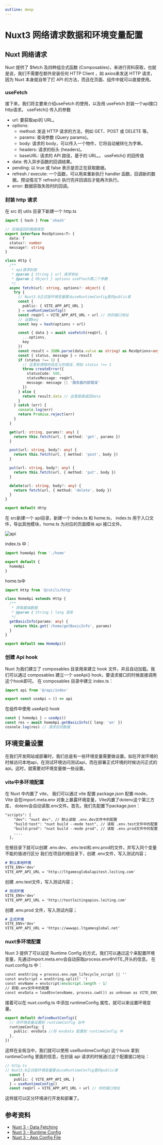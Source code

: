 ```yaml
---
outline: deep
---
```


# Nuxt3 网络请求数据和环境变量配置
## Nuxt 网络请求
Nuxt 提供了 $fetch 及四种组合式函数 (Composables)，来进行资料获取，也就是说，我们不需要在额外安装任何 HTTP Client ，如 axios来发送 HTTP 请求，因为 Nuxt 本身就自带了打 API 的方法，而且在页面、组件中就可以直接使用。
### useFetch
接下来，我们将主要来介绍useFetch 的使用，以及用 useFetch 封装一个api接口http请求。
useFetch() 传入的参数
- url: 要获取api的 URL。
- options: 
  - method: 发送 HTTP 请求的方法，例如 GET、POST 或 DELETE 等。
  - params: 查询参数 (Query params)。
  - body: 请求的 body，可以传入一个物件，它将自动被转化为字串。
  - headers: 请求的标头 (headers)。
  - baseURL: 请求的 API 路径，基于的 URL。。
useFetch() 的回传值
- data: 传入异步函数的回调结果。
- pending: 以 true 或 false 表示是否正在获取数据。
- refresh / execute: 一个函数，可以用来重新执行 handler 函数，回调新的数据。预设情况下 refresh() 执行完并回调后才能再次执行。
- error: 数据获取失败时的回调。

### 封装 http 请求
在 src 的 utils 目录下新建一个 http.ts
```ts
import { hash } from 'ohash'

// 后端返回的数据类型
export interface ResOptions<T> {
  data: T
  status?: number
  message?: string
}

class Http {
  /**
   * api请求封装
   * @param { String } url 请求地址
   * @param { Object } options useFtech第二个参数
   */
  async fetch(url: string, options?: object) {
    try {
      // Nuxt3.0正式版环境变量要从useRuntimeConfig里的public拿
      const {
        public: { VITE_APP_API_URL }
      } = useRuntimeConfig()
      const reqUrl = VITE_APP_API_URL + url // 你的接口地址
      // 设置key
      const key = hash(options + url)

      const { data } = await useFetch(reqUrl, {
        ...options,
        key
      })
      const result = JSON.parse(data.value as string) as ResOptions<any>
      const { status, message } = result
      if (status !== 1) {
        // 这里处理错你自定义的错误，例如 status !== 1
        throw createError({
          statusCode: 500,
          statusMessage: reqUrl,
          message: message || '服务器内部错误'
        })
      } else {
        return result.data // 这里直接返回data
      }
    } catch (err) {
      console.log(err)
      return Promise.reject(err)
    }
  }

  get(url: string, params?: any) {
    return this.fetch(url, { method: 'get', params })
  }

  post(url: string, body?: any) {
    return this.fetch(url, { method: 'post', body })
  }

  put(url: string, body?: any) {
    return this.fetch(url, { method: 'put', body })
  }

  delete(url: string, body?: any) {
    return fetch(url, { method: 'delete', body })
  }
}

export default Http 
```
在 src新建一个 api目录，新建一个 index.ts 和 home.ts， index.ts 用于入口文件，导出其他模块，home.ts 为对应的页面模块 api 接口文件。

![api](https://ossstatic.leiting.com/web/common/docs/images/api.png)

index.ts 中：
```ts
import homeApi from './home'

export default {
  homeApi
}
```
home.ts中
```ts
import Http from '@/utils/http'

class HomeApi extends Http {
  /**
   * 获取基础数据
   * @param { String } lang 语言
   */
  getBasicInfo(params: any) {
    return this.get('/home/getBasicInfo', params)
  }
}

export default new HomeApi()
```
### 创建 Api hook
Nuxt 为我们建立了 composables 目录用来建立 hook 文件，并且自动加载。我们可以通过 composables 建立一个 useApi() hook，要请求接口的时候直接调用这个hook即可。
在 composables 目录中建立 index.ts：
```ts
import api from '@/api/index'

export const useApi = () => api
```
在组件中使用 useApi() hook
```ts
const { homeApi } = useApi()
const res = await homeApi.getBasicInfo({ lang: 'en' })
cosnole.log(res) // 请求后的数据
```

## 环境变量设置
在我们开发网站或部署时，我们总是有一些环境变量需要做设置。如在开发环境的时候访问本地api，在测试环境访问测试api，而在部署正式环境的时候访问正式的api。这时，就需要对环境变量做一些设置。
### vite中多环境配置
在 Nuxt 中内置了 vite， 我们可以通过 vite 配置 package.json 配置 mode， Vite 会在import.meta.env 对象上暴露环境变量，Vite内置了dotenv这个第三方库， dotenv会自动读取.env文件。首先，我们先配置下package.json：
```md
"scripts": {
    "dev": "nuxt dev", // 默认读取 .env.dev文件中的配置
    "build:test": "nuxt build --mode test", // 读取 .env.test文件中的配置
    "build:prod": "nuxt build --mode prod", // 读取 .env.prod文件中的配置
    ....
  },
```
在根目录下就可以创建 .env.dev、.env.test和.env.prod的文件，并写入同个变量不能的值进行区分
我们在项目的根目录下，创建 .env文件，写入测试内容；
```md
# 默认本地环境
VITE_ENV='dev'
VITE_APP_API_URL = 'http://ltgamesglobalapitest.leiting.com'
```
创建 .env.test文件，写入测试内容；
```md
# 测试环境
VITE_ENV='dev'
VITE_APP_API_URL = 'http://testleitingapios.leiting.com'
```
创建 .env.prod 文件，写入测试内容；
```md
# 正式环境
VITE_ENV='dev'
VITE_APP_API_URL = 'https://wwwapi.ltgamesglobal.net'
```
### nuxt多环境配置
Nuxt 3 提供了可以设定 Runtime Config 的方式，我们可以通过这个来配置环境变量，先通过import.meta.env会自动获取process.env中VITE_开头的信息。
在 nuxt.config.ts 中：
```md
const eneString = process.env.npm_lifecycle_script || ''
const envScript = eneString.split(' ')
const envName = envScript[envScript.length - 1] 
// 获取.env文件中的配置
const envData = loadEnv(envName, process.cwd()) as unknown as VITE_ENV_CONFIG 
```
接着可以在 nuxt.config.ts 中添加 runtimeConfig 属性，就可以来设置环境变量。
```ts
export default defineNuxtConfig({
  // 将环境变量设置到 runtimeConfig 当中
  runtimeConfig: {
    public: envData //将 envData 配置到 runtimeConfig 中
  },
})
```
这样在全局当中，我们就可以使用 useRuntimeConfig() 这个hook 拿到 runtimeConfig 里面的信息，在封装 api 请求的时候通过这个配置接口地址：
```ts
// http.ts
// Nuxt3.0正式版环境变量要从useRuntimeConfig里的public拿
  const {
    public: { VITE_APP_API_URL }
  } = useRuntimeConfig()
  const reqUrl = VITE_APP_API_URL + url // 你的接口地址
```
这样就可以区分环境进行开发和部署了。

## 参考资料
- [Nuxt 3 - Data Fetching](https://nuxt.com.cn/)
- [Nuxt 3 - Runtime Config](https://nuxt.com.cn/)
- [Nuxt 3 - App Config File](https://nuxt.com.cn/)